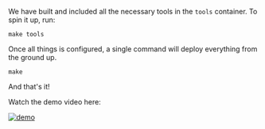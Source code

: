 We have built and included all the necessary tools in the `tools` container. To spin it up, run:

```
make tools
```

Once all things is configured, a single command will deploy everything from the ground up.

```
make
```

And that's it!

Watch the demo video here:

[![demo](https://img.youtube.com/vi/Ax0aPeTCGk0/0.jpg)](https://www.youtube.com/watch?v=Ax0aPeTCGk0)

